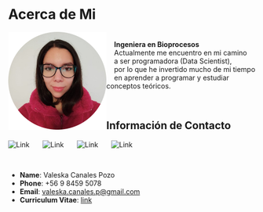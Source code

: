 # Acerca de Mi
<p>
<img src="images/yo.png" alt="Smiley face image"
style="float:left; width:200px; height:200px;">
<span style="vertical-align:bottom"><br>
&nbsp &nbsp <strong> Ingeniera en Bioprocesos </strong> <br>
&nbsp &nbsp Actualmente me encuentro en mi camino <br>
&nbsp &nbsp a ser programadora (Data Scientist), <br>
&nbsp &nbsp por lo que he invertido mucho de mi tiempo <br>
&nbsp &nbsp en aprender a programar y estudiar conceptos teóricos.
</span>
</p>
&nbsp;

## Información de Contacto

<a href="https://github.com/vcanalesp"><img alt="Link" src="https://cdn.worldvectorlogo.com/logos/github-icon-1.svg" style="float:left; padding-right:10px " width="60" height="50" ></a>
<a href="https://gitlab.com/vcanalesp"><img alt="Link" src="https://cdn.worldvectorlogo.com/logos/gitlab.svg" style="float:left; padding-right:10px " width="60" height="50" ></a>
<a href="https://www.linkedin.com/in/vcanalesp/"><img alt="Link" src="https://cdn-icons-png.flaticon.com/512/174/174857.png" style="float:left; padding-right:10px " width="60" height="50" ></a>
<a href="https://vcanalesp.github.io/portafolio/"><img alt="Link" src="https://www.freepnglogos.com/uploads/logo-website-png/logo-website-file-globe-icon-svg-wikimedia-commons-21.png" style="float:left; padding-right:10px " width="60" height="50" ></a>
&nbsp;
&nbsp;

&nbsp;

- **Name**: Valeska Canales Pozo
- **Phone**: +56 9 8459 5078
- **Email**: valeska.canales.p@gmail.com
- **Curriculum Vitae**: [link](https://gitlab.com/vcanalesp/cv/-/jobs/3209363097/artifacts/file/cv_espanol.pdf)


